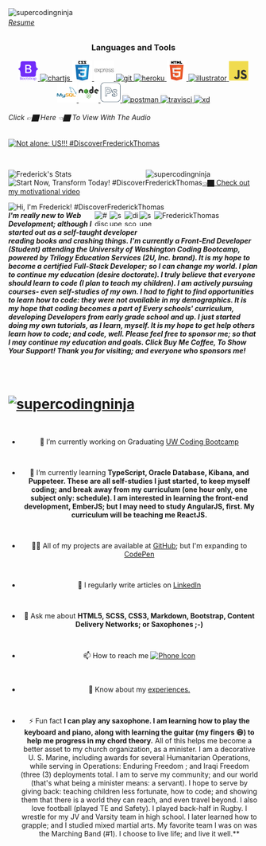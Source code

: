 <img align="left" src="https://komarev.com/ghpvc/?username=supercodingninja&label=Profile%20views&color=0e75b6&style=flat" alt="supercodingninja"/>

###### <a href="https://supercodingninja.github.io/Portfolio_Discover-Frederick-Thomas/Assets/Frederick%20Thomas_CV_2020.pdf" align="left" alt="Page hyperlink to 'Resume' section." title="Resume" target="_blank">Resume</a>

<h3 align="center">Languages and Tools</h3>
<p align="center">
  <a href="https://getbootstrap.com" target="_blank"> <img src="https://raw.githubusercontent.com/devicons/devicon/master/icons/bootstrap/bootstrap-plain-wordmark.svg" alt="bootstrap" width="40" height="40"/> </a> <a href="https://www.chartjs.org" target="_blank"> <img src="https://www.chartjs.org/media/logo-title.svg" alt="chartjs" width="40" height="40"/> </a> <a href="https://www.w3schools.com/css/" target="_blank"> <img src="https://raw.githubusercontent.com/devicons/devicon/master/icons/css3/css3-original-wordmark.svg" alt="css3" width="40" height="40"/> </a> <a href="https://expressjs.com" target="_blank"> <img src="https://raw.githubusercontent.com/devicons/devicon/master/icons/express/express-original-wordmark.svg" alt="express" width="40" height="40"/> </a> <a href="https://git-scm.com/" target="_blank"> <img src="https://www.vectorlogo.zone/logos/git-scm/git-scm-icon.svg" alt="git" width="40" height="40"/> </a> <a href="https://heroku.com" target="_blank"> <img src="https://www.vectorlogo.zone/logos/heroku/heroku-icon.svg" alt="heroku" width="40" height="40"/> </a> <a href="https://www.w3.org/html/" target="_blank"> <img src="https://raw.githubusercontent.com/devicons/devicon/master/icons/html5/html5-original-wordmark.svg" alt="html5" width="40" height="40"/> </a> <a href="https://www.adobe.com/in/products/illustrator.html" target="_blank"> <img src="https://www.vectorlogo.zone/logos/adobe_illustrator/adobe_illustrator-icon.svg" alt="illustrator" width="40" height="40"/> </a> <a href="https://developer.mozilla.org/en-US/docs/Web/JavaScript" target="_blank"> <img src="https://raw.githubusercontent.com/devicons/devicon/master/icons/javascript/javascript-original.svg" alt="javascript" width="40" height="40"/> </a> <a href="https://www.mysql.com/" target="_blank"> <img src="https://raw.githubusercontent.com/devicons/devicon/master/icons/mysql/mysql-original-wordmark.svg" alt="mysql" width="40" height="40"/> </a> <a href="https://nodejs.org" target="_blank"> <img src="https://raw.githubusercontent.com/devicons/devicon/master/icons/nodejs/nodejs-original-wordmark.svg" alt="nodejs" width="40" height="40"/> </a> <a href="https://www.photoshop.com/en" target="_blank"> <img src="https://raw.githubusercontent.com/devicons/devicon/master/icons/photoshop/photoshop-line.svg" alt="photoshop" width="40" height="40"/> </a> <a href="https://postman.com" target="_blank"> <img src="https://www.vectorlogo.zone/logos/getpostman/getpostman-icon.svg" alt="postman" width="40" height="40"/> </a> <a href="https://travis-ci.org" target="_blank"> <img src="https://www.vectorlogo.zone/logos/travis-ci/travis-ci-icon.svg" alt="travisci" width="40" height="40"/> </a> <a href="https://www.adobe.com/products/xd.html" target="_blank"> <img src="https://cdn.worldvectorlogo.com/logos/adobe-xd.svg" alt="xd" width="40" height="40"/></a>
</p>

###### Click 👉🏿 Here 👈🏿 To View With The Audio

<a href="https://youtu.be/WXV3oAYTQp4" alt="Page hyperlink to 'Not alone: US!!!' section." title="US!" target="_blank"><img align="center" src="Assets/Media/us.gif" alt="Not alone: US!!! #DiscoverFrederickThomas"  append=100x20/></a>

<br>

<p>
  <img src="https://github-readme-stats.vercel.app/api?username=supercodingninja&theme=great-gatsby&show_icons=true" align="left" alt="Frederick's Stats" width="50%"/><img src="https://github-readme-streak-stats.herokuapp.com/?user=supercodingninja&" align="right" alt="supercodingninja" width="45%"/>
</p>

<br>
<a href="http://www.youtube.com/watch?v=gP-fl4-H7hY" alt="Page hyperlink to 'Introduction' section." title="Hi!" target="_blank"><img align="left" src="http://img.youtube.com/vi/gP-fl4-H7hY/0.jpg" alt="Start Now, Transform Today! #DiscoverFrederickThomas" append=100x20/>👈🏿 Check out my motivational video</a>

<a href="https://media.giphy.com/media/9aAArwpuYFTEoLZWGr/giphy.gif" alt="Page hyperlink to 'Introduction' section." title="Hi!" target="_blank"><img align="left" src="https://media.giphy.com/media/9aAArwpuYFTEoLZWGr/giphy.gif" alt="Hi, I'm Frederick! #DiscoverFrederickThomas" append=100x20/></a>
<p>
  <a href="https://www.buymeacoffee.com/FrederickThomas"><img align="right" src="https://cdn.buymeacoffee.com/buttons/v2/default-blue.png" height="50" width="210" alt="FrederickThomas"/>
</p>

<p>
  <a href="https://codepen.io/supercodingninja" target="blank"><img align="right" src="https://cdn.jsdelivr.net/npm/simple-icons@3.0.1/icons/codepen.svg" alt="supercodingninja" height="30" width="30" /></a>
  <a href="https://linkedin.com/in/discoverfrederickthomas" target="blank"><img align="right" src="https://cdn.jsdelivr.net/npm/simple-icons@3.0.1/icons/linkedin.svg" alt="discoverfrederickthomas" height="30" width="30" /></a>
  <a href="https://fb.com/supercodingninja" target="blank"><img align="right" src="https://cdn.jsdelivr.net/npm/simple-icons@3.0.1/icons/facebook.svg" alt="supercodingninja" height="30" width="30" /></a>
  <a href="https://www.youtube.com/c/# discoverfrederickthomas" target="blank"><img align="right" src="https://cdn.jsdelivr.net/npm/simple-icons@3.0.1/icons/youtube.svg" alt="# discoverfrederickthomas" height="30" width="30"/></a>
</p>

##### I'm really new to Web Development; although I started out as a self-taught developer reading books and crashing things. I'm currently a Front-End Developer (Student) attending the University of Washington Coding Bootcamp, powered by Trilogy Education Services (2U, Inc. brand). It is my hope to become a certified Full-Stack Developer; so I can change my world. I plan to continue my education (desire doctorate). I truly believe that everyone should learn to code (I plan to teach my children). I am actively pursuing courses- even self-studies of my own. I had to fight to find opportunities to learn how to code: they were not available in my demographics. It is my hope that coding becomes a part of Every schools' curriculum, developing Developers from early grade school and up. I just started doing my own tutorials, as I learn, myself. It is my hope to get help others learn how to code; and code, well. Please feel free to <b>sponsor me</b>; so that I may continue my <b>education</b> and goals. Click <b>Buy Me Coffee</b>, To Show Your <b>Support</b>! <b>Thank you</b> for visiting; and everyone who sponsors me!
<br>

# <a href="https://github-profile-trophy.vercel.app/?username=supercodingninja" align="center"/><img src="https://github-profile-trophy.vercel.app/?username=supercodingninja" alt="supercodingninja" align="center"/></a>

<br>

<span align="center">

- 🔭 I’m currently working on Graduating [UW Coding Bootcamp](https://bootcamp.uw.edu/coding/landing/?s=Google-Brand&msg_cv_scta=4&msg_cv_stbn=1&msg_cv_fcta=1&fqvar1=3&pkw=uw%20coding%20bootcamp&pcrid=463279349719&pmt=e&utm_source=google&utm_medium=cpc&utm_campaign=GGL%7CUNIVERSITY-OF-WASHINGTON%7CSEM%7CCODING%7C-%7COFL%7CTIER-1%7CALL%7CBRD%7CEXACT%7CCore%7CBootcamp&utm_term=uw%20coding%20bootcamp&s=google&k=uw%20coding%20bootcamp&utm_adgroupid=112635573270&utm_locationphysicalms=1027744&utm_matchtype=e&utm_network=g&utm_device=c&utm_content=463279349719&utm_placement=&gclid=CjwKCAiAjp6BBhAIEiwAkO9Wugy2haQytibsVTfajkHrwOmhgh4vv43ZvNVZ2dsEZid55aqbDbkp1BoCnGEQAvD_BwE&gclsrc=aw.ds)

<br>

- 🌱 I’m currently learning **TypeScript, Oracle Database, Kibana, and Puppeteer. These are all self-studies I just started, to keep myself coding; and break away from my curriculum (one hour only, one subject only: schedule). I am interested in learning the front-end development, EmberJS; but I may need to study AngularJS, first. My curriculum will be teaching me ReactJS.**

<br>

- 👨‍💻 All of my projects are available at [GitHub](https://github.com/supercodingninja); but I'm expanding to [CodePen](https://codepen.io/SuperCodingNinja)

<br>

- 📝 I regularly write articles on [LinkedIn](https://www.linkedin.com/in/discoverfrederickthomas/detail/recent-activity/posts/)

<br>

- 💬 Ask me about **HTML5, SCSS, CSS3, Markdown, Bootstrap, Content Delivery Networks; or Saxophones ;-)**

<br>

- 📫 How to reach me <a href="mailto:SuperCodingNinja@outlook.com" target="_blank">
    <img alt="Phone Icon" src="https://img.icons8.com/ultraviolet/50/000000/email-open--v2.png">
  </a>

<br>

- 📄 Know about my <a href="Assets/Frederick Thomas_CV_2020.pdf" alt="Page hyperlink to 'Resume' section." title="Resume" target="_blank">experiences.</a>

<br>

- ⚡ Fun fact **I can play any saxophone. I am learning how to play the keyboard and piano, along with learning the guitar (my fingers 😆) to help me progress in my chord theory.** All of this helps me become a better asset to my church organization, as a minister. I am a decorative U. S. Marine, including awards for several Humanitarian Operations, while serving in Operations: Enduring Freedom ; and Iraqi Freedom (three (3) deployments total. I am to serve my community; and our world (that's what being a minister means: a servant). I hope to serve by giving back: teaching children less fortunate, how to code; and showing them that there is a world they can reach, and even travel beyond. I also love football (played TE and Safety). I played back-half in Rugby. I wrestle for my JV and Varsity team in high school. I later learned how to grapple; and I studied mixed martial arts. My favorite team I was on was the Marching Band (#1). I choose to live life; and live it well.**
</span>
